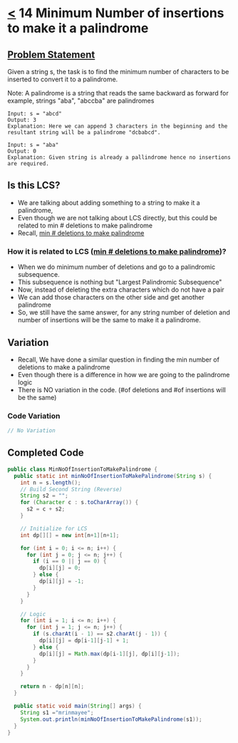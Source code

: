 # [<](../Readme.md) 14 Minimum Number of insertions to make it a palindrome

## [Problem Statement](https://www.geeksforgeeks.org/problems/form-a-palindrome2544/1?itm_source=geeksforgeeks&itm_medium=article&itm_campaign=practice_card)
Given a string s, the task is to find the minimum number of characters to be inserted to 
convert it to a palindrome.

Note: A palindrome is a string that reads the same backward as forward for example, 
strings "aba", "abccba" are palindromes

```text
Input: s = "abcd"
Output: 3
Explanation: Here we can append 3 characters in the beginning and the resultant string will be a palindrome "dcbabcd".

Input: s = "aba"
Output: 0
Explanation: Given string is already a pallindrome hence no insertions are required.
```

## Is this LCS?
- We are talking about adding something to a string to make it a palindrome, 
- Even though we are not talking about LCS directly, but this could be related to min # deletions to make palindrome
- Recall, [min # deletions to make palindrome](../13-minNumOfDeletionToMakePalindrome/Readme.md)

### How it is related to LCS ([min # deletions to make palindrome](../13-minNumOfDeletionToMakePalindrome/Readme.md))?
- When we do minimum number of deletions and go to a palindromic subsequence. 
- This subsequence is nothing but "Largest Palindromic Subsequence"
- Now, instead of deleting the extra characters which do not have a pair
- We can add those characters on the other side and get another palindrome
- So, we still have the same answer, for any string number of deletion and 
  number of insertions will be the same to make it a palindrome.


## Variation
- Recall, We have done a similar question in finding the min number of deletions to make a palindrome 
- Even though there is a difference in how we are going to the palindrome logic
- There is NO variation in the code. (#of deletions and #of insertions will be the same)

### Code Variation
```java
// No Variation
```

## Completed Code
```java
public class MinNoOfInsertionToMakePalindrome {
  public static int minNoOfInsertionToMakePalindrome(String s) {
    int n = s.length();
    // Build Second String (Reverse)
    String s2 = "";
    for (Character c : s.toCharArray()) {
      s2 = c + s2;
    }

    // Initialize for LCS
    int dp[][] = new int[n+1][n+1];

    for (int i = 0; i <= n; i++) {
      for (int j = 0; j <= n; j++) {
        if (i == 0 || j == 0) {
          dp[i][j] = 0;
        } else {
          dp[i][j] = -1;
        }
      }
    }

    // Logic
    for (int i = 1; i <= n; i++) {
      for (int j = 1; j <= n; j++) {
        if (s.charAt(i - 1) == s2.charAt(j - 1)) {
          dp[i][j] = dp[i-1][j-1] + 1;
        } else {
          dp[i][j] = Math.max(dp[i-1][j], dp[i][j-1]);
        }
      }
    }

    return n - dp[n][n];
  }

  public static void main(String[] args) {
    String s1 ="mrinmayee";
    System.out.println(minNoOfInsertionToMakePalindrome(s1));
  }
}

```
